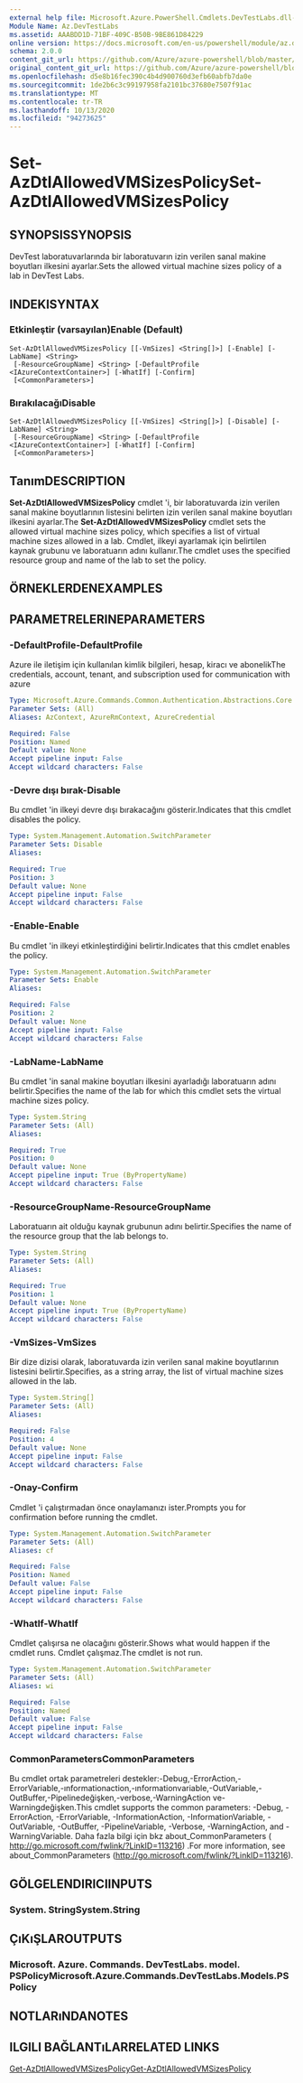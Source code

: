 ```yaml
---
external help file: Microsoft.Azure.PowerShell.Cmdlets.DevTestLabs.dll-Help.xml
Module Name: Az.DevTestLabs
ms.assetid: AAABDD1D-71BF-409C-B50B-9BE861D84229
online version: https://docs.microsoft.com/en-us/powershell/module/az.devtestlabs/set-azdtlallowedvmsizespolicy
schema: 2.0.0
content_git_url: https://github.com/Azure/azure-powershell/blob/master/src/DevTestLabs/DevTestLabs/help/Set-AzDtlAllowedVMSizesPolicy.md
original_content_git_url: https://github.com/Azure/azure-powershell/blob/master/src/DevTestLabs/DevTestLabs/help/Set-AzDtlAllowedVMSizesPolicy.md
ms.openlocfilehash: d5e8b16fec390c4b4d900760d3efb60abfb7da0e
ms.sourcegitcommit: 1de2b6c3c99197958fa2101bc37680e7507f91ac
ms.translationtype: MT
ms.contentlocale: tr-TR
ms.lasthandoff: 10/13/2020
ms.locfileid: "94273625"
---
```

# <span data-ttu-id="6727a-101">Set-AzDtlAllowedVMSizesPolicy</span><span class="sxs-lookup"><span data-stu-id="6727a-101">Set-AzDtlAllowedVMSizesPolicy</span></span>

## <span data-ttu-id="6727a-102">SYNOPSIS</span><span class="sxs-lookup"><span data-stu-id="6727a-102">SYNOPSIS</span></span>
<span data-ttu-id="6727a-103">DevTest laboratuvarlarında bir laboratuvarın izin verilen sanal makine boyutları ilkesini ayarlar.</span><span class="sxs-lookup"><span data-stu-id="6727a-103">Sets the allowed virtual machine sizes policy of a lab in DevTest Labs.</span></span>

## <span data-ttu-id="6727a-104">INDEKI</span><span class="sxs-lookup"><span data-stu-id="6727a-104">SYNTAX</span></span>

### <span data-ttu-id="6727a-105">Etkinleştir (varsayılan)</span><span class="sxs-lookup"><span data-stu-id="6727a-105">Enable (Default)</span></span>
```
Set-AzDtlAllowedVMSizesPolicy [[-VmSizes] <String[]>] [-Enable] [-LabName] <String>
 [-ResourceGroupName] <String> [-DefaultProfile <IAzureContextContainer>] [-WhatIf] [-Confirm]
 [<CommonParameters>]
```

### <span data-ttu-id="6727a-106">Bırakılacağı</span><span class="sxs-lookup"><span data-stu-id="6727a-106">Disable</span></span>
```
Set-AzDtlAllowedVMSizesPolicy [[-VmSizes] <String[]>] [-Disable] [-LabName] <String>
 [-ResourceGroupName] <String> [-DefaultProfile <IAzureContextContainer>] [-WhatIf] [-Confirm]
 [<CommonParameters>]
```

## <span data-ttu-id="6727a-107">Tanım</span><span class="sxs-lookup"><span data-stu-id="6727a-107">DESCRIPTION</span></span>
<span data-ttu-id="6727a-108">**Set-AzDtlAllowedVMSizesPolicy** cmdlet 'i, bir laboratuvarda izin verilen sanal makine boyutlarının listesini belirten izin verilen sanal makine boyutları ilkesini ayarlar.</span><span class="sxs-lookup"><span data-stu-id="6727a-108">The **Set-AzDtlAllowedVMSizesPolicy** cmdlet sets the allowed virtual machine sizes policy, which specifies a list of virtual machine sizes allowed in a lab.</span></span>
<span data-ttu-id="6727a-109">Cmdlet, ilkeyi ayarlamak için belirtilen kaynak grubunu ve laboratuarın adını kullanır.</span><span class="sxs-lookup"><span data-stu-id="6727a-109">The cmdlet uses the specified resource group and name of the lab to set the policy.</span></span>

## <span data-ttu-id="6727a-110">ÖRNEKLERDEN</span><span class="sxs-lookup"><span data-stu-id="6727a-110">EXAMPLES</span></span>

## <span data-ttu-id="6727a-111">PARAMETRELERINE</span><span class="sxs-lookup"><span data-stu-id="6727a-111">PARAMETERS</span></span>

### <span data-ttu-id="6727a-112">-DefaultProfile</span><span class="sxs-lookup"><span data-stu-id="6727a-112">-DefaultProfile</span></span>
<span data-ttu-id="6727a-113">Azure ile iletişim için kullanılan kimlik bilgileri, hesap, kiracı ve abonelik</span><span class="sxs-lookup"><span data-stu-id="6727a-113">The credentials, account, tenant, and subscription used for communication with azure</span></span>

```yaml
Type: Microsoft.Azure.Commands.Common.Authentication.Abstractions.Core.IAzureContextContainer
Parameter Sets: (All)
Aliases: AzContext, AzureRmContext, AzureCredential

Required: False
Position: Named
Default value: None
Accept pipeline input: False
Accept wildcard characters: False
```

### <span data-ttu-id="6727a-114">-Devre dışı bırak</span><span class="sxs-lookup"><span data-stu-id="6727a-114">-Disable</span></span>
<span data-ttu-id="6727a-115">Bu cmdlet 'in ilkeyi devre dışı bırakacağını gösterir.</span><span class="sxs-lookup"><span data-stu-id="6727a-115">Indicates that this cmdlet disables the policy.</span></span>

```yaml
Type: System.Management.Automation.SwitchParameter
Parameter Sets: Disable
Aliases:

Required: True
Position: 3
Default value: None
Accept pipeline input: False
Accept wildcard characters: False
```

### <span data-ttu-id="6727a-116">-Enable</span><span class="sxs-lookup"><span data-stu-id="6727a-116">-Enable</span></span>
<span data-ttu-id="6727a-117">Bu cmdlet 'in ilkeyi etkinleştirdiğini belirtir.</span><span class="sxs-lookup"><span data-stu-id="6727a-117">Indicates that this cmdlet enables the policy.</span></span>

```yaml
Type: System.Management.Automation.SwitchParameter
Parameter Sets: Enable
Aliases:

Required: False
Position: 2
Default value: None
Accept pipeline input: False
Accept wildcard characters: False
```

### <span data-ttu-id="6727a-118">-LabName</span><span class="sxs-lookup"><span data-stu-id="6727a-118">-LabName</span></span>
<span data-ttu-id="6727a-119">Bu cmdlet 'in sanal makine boyutları ilkesini ayarladığı laboratuarın adını belirtir.</span><span class="sxs-lookup"><span data-stu-id="6727a-119">Specifies the name of the lab for which this cmdlet sets the virtual machine sizes policy.</span></span>

```yaml
Type: System.String
Parameter Sets: (All)
Aliases:

Required: True
Position: 0
Default value: None
Accept pipeline input: True (ByPropertyName)
Accept wildcard characters: False
```

### <span data-ttu-id="6727a-120">-ResourceGroupName</span><span class="sxs-lookup"><span data-stu-id="6727a-120">-ResourceGroupName</span></span>
<span data-ttu-id="6727a-121">Laboratuarın ait olduğu kaynak grubunun adını belirtir.</span><span class="sxs-lookup"><span data-stu-id="6727a-121">Specifies the name of the resource group that the lab belongs to.</span></span>

```yaml
Type: System.String
Parameter Sets: (All)
Aliases:

Required: True
Position: 1
Default value: None
Accept pipeline input: True (ByPropertyName)
Accept wildcard characters: False
```

### <span data-ttu-id="6727a-122">-VmSizes</span><span class="sxs-lookup"><span data-stu-id="6727a-122">-VmSizes</span></span>
<span data-ttu-id="6727a-123">Bir dize dizisi olarak, laboratuvarda izin verilen sanal makine boyutlarının listesini belirtir.</span><span class="sxs-lookup"><span data-stu-id="6727a-123">Specifies, as a string array, the list of virtual machine sizes allowed in the lab.</span></span>

```yaml
Type: System.String[]
Parameter Sets: (All)
Aliases:

Required: False
Position: 4
Default value: None
Accept pipeline input: False
Accept wildcard characters: False
```

### <span data-ttu-id="6727a-124">-Onay</span><span class="sxs-lookup"><span data-stu-id="6727a-124">-Confirm</span></span>
<span data-ttu-id="6727a-125">Cmdlet 'i çalıştırmadan önce onaylamanızı ister.</span><span class="sxs-lookup"><span data-stu-id="6727a-125">Prompts you for confirmation before running the cmdlet.</span></span>

```yaml
Type: System.Management.Automation.SwitchParameter
Parameter Sets: (All)
Aliases: cf

Required: False
Position: Named
Default value: False
Accept pipeline input: False
Accept wildcard characters: False
```

### <span data-ttu-id="6727a-126">-WhatIf</span><span class="sxs-lookup"><span data-stu-id="6727a-126">-WhatIf</span></span>
<span data-ttu-id="6727a-127">Cmdlet çalışırsa ne olacağını gösterir.</span><span class="sxs-lookup"><span data-stu-id="6727a-127">Shows what would happen if the cmdlet runs.</span></span>
<span data-ttu-id="6727a-128">Cmdlet çalışmaz.</span><span class="sxs-lookup"><span data-stu-id="6727a-128">The cmdlet is not run.</span></span>

```yaml
Type: System.Management.Automation.SwitchParameter
Parameter Sets: (All)
Aliases: wi

Required: False
Position: Named
Default value: False
Accept pipeline input: False
Accept wildcard characters: False
```

### <span data-ttu-id="6727a-129">CommonParameters</span><span class="sxs-lookup"><span data-stu-id="6727a-129">CommonParameters</span></span>
<span data-ttu-id="6727a-130">Bu cmdlet ortak parametreleri destekler:-Debug,-ErrorAction,-ErrorVariable,-ınformationaction,-ınformationvariable,-OutVariable,-OutBuffer,-Pipelinedeğişken,-verbose,-WarningAction ve-Warningdeğişken.</span><span class="sxs-lookup"><span data-stu-id="6727a-130">This cmdlet supports the common parameters: -Debug, -ErrorAction, -ErrorVariable, -InformationAction, -InformationVariable, -OutVariable, -OutBuffer, -PipelineVariable, -Verbose, -WarningAction, and -WarningVariable.</span></span> <span data-ttu-id="6727a-131">Daha fazla bilgi için bkz about_CommonParameters ( http://go.microsoft.com/fwlink/?LinkID=113216) .</span><span class="sxs-lookup"><span data-stu-id="6727a-131">For more information, see about_CommonParameters (http://go.microsoft.com/fwlink/?LinkID=113216).</span></span>

## <span data-ttu-id="6727a-132">GÖLGELENDIRICI</span><span class="sxs-lookup"><span data-stu-id="6727a-132">INPUTS</span></span>

### <span data-ttu-id="6727a-133">System. String</span><span class="sxs-lookup"><span data-stu-id="6727a-133">System.String</span></span>

## <span data-ttu-id="6727a-134">ÇıKıŞLAR</span><span class="sxs-lookup"><span data-stu-id="6727a-134">OUTPUTS</span></span>

### <span data-ttu-id="6727a-135">Microsoft. Azure. Commands. DevTestLabs. model. PSPolicy</span><span class="sxs-lookup"><span data-stu-id="6727a-135">Microsoft.Azure.Commands.DevTestLabs.Models.PSPolicy</span></span>

## <span data-ttu-id="6727a-136">NOTLARıNDA</span><span class="sxs-lookup"><span data-stu-id="6727a-136">NOTES</span></span>

## <span data-ttu-id="6727a-137">ILGILI BAĞLANTıLAR</span><span class="sxs-lookup"><span data-stu-id="6727a-137">RELATED LINKS</span></span>

[<span data-ttu-id="6727a-138">Get-AzDtlAllowedVMSizesPolicy</span><span class="sxs-lookup"><span data-stu-id="6727a-138">Get-AzDtlAllowedVMSizesPolicy</span></span>](./Get-AzDtlAllowedVMSizesPolicy.md)


